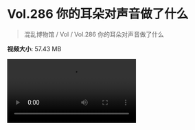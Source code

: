 # Vol.286 你的耳朵对声音做了什么

> 混乱博物馆 / Vol / Vol.286 你的耳朵对声音做了什么

**视频大小**: 57.43 MB

<div class="video"><video src="https://file.hsyhx.top/video/286.mp4" controls preload>🤔 您的浏览器不支持 video 标签</video></div>
